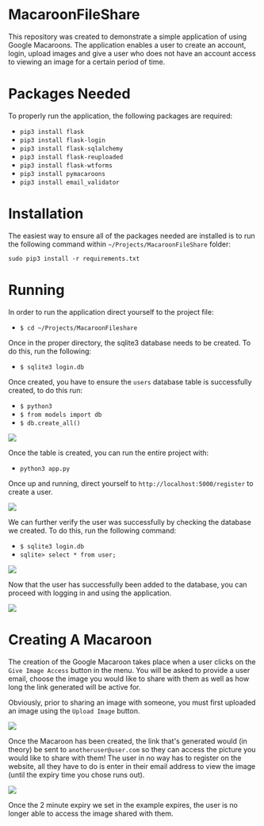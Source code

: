 # MacaroonFileShare

This repository was created to demonstrate a simple application of using Google Macaroons. The application enables a user to create an account, login, upload images and give a user who does not have an account access to viewing an image for a certain period of time.

# Packages Needed

To properly run the application, the following packages are required:
* `pip3 install flask`
* `pip3 install flask-login`
* `pip3 install flask-sqlalchemy`
* `pip3 install flask-reuploaded`
* `pip3 install flask-wtforms`
* `pip3 install pymacaroons`
* `pip3 install email_validator`

# Installation

The easiest way to ensure all of the packages needed are installed is to run the following command within `~/Projects/MacaroonFileShare` folder:

`sudo pip3 install -r requirements.txt`

# Running

In order to run the application direct yourself to the project file:
* `$ cd ~/Projects/MacaroonFileshare`

Once in the proper directory, the sqlite3 database needs to be created. To do this, run the following:
* `$ sqlite3 login.db`

Once created, you have to ensure the `users` database table is successfully created, to do this run:
* `$ python3`
* `$ from models import db`
* `$ db.create_all()`

![](pics/dbcreation.gif)


Once the table is created, you can run the entire project with:
* `python3 app.py`

Once up and running, direct yourself to `http://localhost:5000/register` to create a user.

![](pics/registeruser.gif)

We can further verify the user was successfully by checking the database we created. To do this, run the following command:
* `$ sqlite3 login.db`
* `sqlite> select * from user;`

![](pics/checkuser.gif)

Now that the user has successfully been added to the database, you can proceed with logging in and using the application.

![](pics/login.gif)

# Creating A Macaroon
The creation of the Google Macaroon takes place when a user clicks on the `Give Image Access` button in the menu. You will be asked to provide a user email, choose the image you would like to share with them as well as how long the link generated will be active for.

Obviously, prior to sharing an image with someone, you must first uploaded an image using the `Upload Image` button.

![](pics/maketoken.gif)

Once the Macaroon has been created, the link that's generated would (in theory) be sent to `anotheruser@user.com` so they can access the picture you would like to share with them! The user in no way has to register on the website, all they have to do is enter in their email address to view the image (until the expiry time you chose runs out).

![](pics/accesssharedimage.gif)

Once the 2 minute expiry we set in the example expires, the user is no longer able to access the image shared with them.

